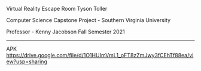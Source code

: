 Virtual Reality Escape Room
Tyson Toller

Computer Science Capstone Project - Southern Virginia University

Professor - Kenny Jacobson				 Fall Semester 2021
__________________________________________________________________________________
APK
https://drive.google.com/file/d/1O1HUImVmL1_oFT8zZmJwy3fCEhTf88ea/view?usp=sharing
